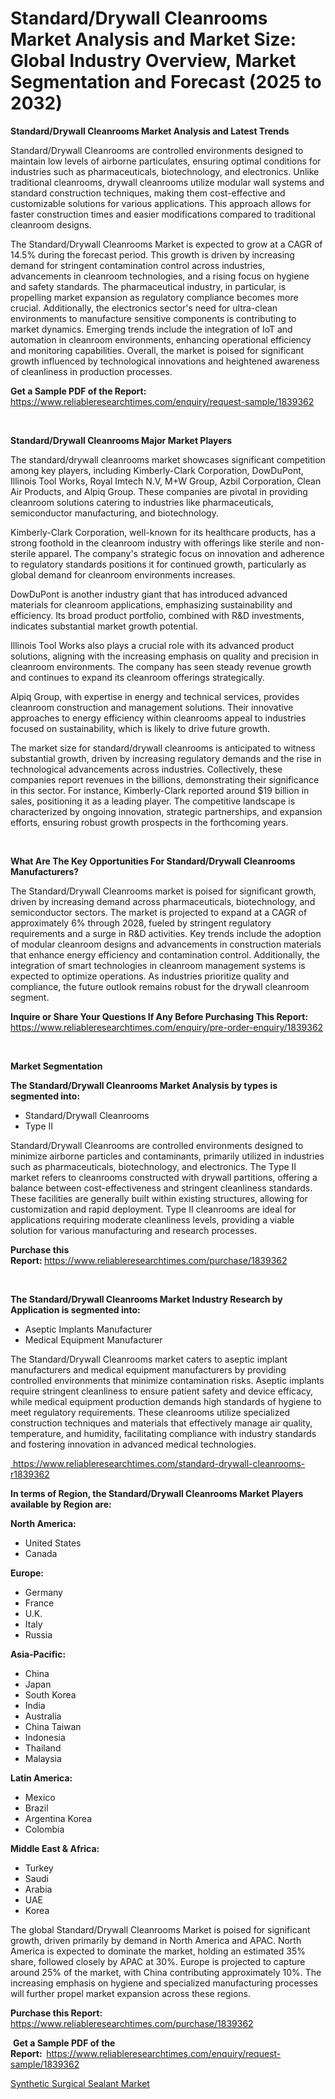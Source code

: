 <p><h1>Standard/Drywall Cleanrooms Market Analysis and Market Size: Global Industry Overview, Market Segmentation and Forecast (2025 to 2032)</h1></p><p><strong>Standard/Drywall Cleanrooms Market Analysis and Latest Trends</strong></p>
<p><p>Standard/Drywall Cleanrooms are controlled environments designed to maintain low levels of airborne particulates, ensuring optimal conditions for industries such as pharmaceuticals, biotechnology, and electronics. Unlike traditional cleanrooms, drywall cleanrooms utilize modular wall systems and standard construction techniques, making them cost-effective and customizable solutions for various applications. This approach allows for faster construction times and easier modifications compared to traditional cleanroom designs.</p><p>The Standard/Drywall Cleanrooms Market is expected to grow at a CAGR of 14.5% during the forecast period. This growth is driven by increasing demand for stringent contamination control across industries, advancements in cleanroom technologies, and a rising focus on hygiene and safety standards. The pharmaceutical industry, in particular, is propelling market expansion as regulatory compliance becomes more crucial. Additionally, the electronics sector's need for ultra-clean environments to manufacture sensitive components is contributing to market dynamics. Emerging trends include the integration of IoT and automation in cleanroom environments, enhancing operational efficiency and monitoring capabilities. Overall, the market is poised for significant growth influenced by technological innovations and heightened awareness of cleanliness in production processes.</p></p>
<p><strong>Get a Sample PDF of the Report:&nbsp;</strong> <a href="https://www.reliableresearchtimes.com/enquiry/request-sample/1839362?utm_campaign=3017&utm_medium=2&utm_source=Github&utm_content=ia&utm_term=05032025&utm_id=standarddrywall-cleanrooms">https://www.reliableresearchtimes.com/enquiry/request-sample/1839362</a></p>
<p>&nbsp;</p>
<p><strong>Standard/Drywall Cleanrooms Major Market Players</strong></p>
<p><p>The standard/drywall cleanrooms market showcases significant competition among key players, including Kimberly-Clark Corporation, DowDuPont, Illinois Tool Works, Royal Imtech N.V, M+W Group, Azbil Corporation, Clean Air Products, and Alpiq Group. These companies are pivotal in providing cleanroom solutions catering to industries like pharmaceuticals, semiconductor manufacturing, and biotechnology.</p><p>Kimberly-Clark Corporation, well-known for its healthcare products, has a strong foothold in the cleanroom industry with offerings like sterile and non-sterile apparel. The company's strategic focus on innovation and adherence to regulatory standards positions it for continued growth, particularly as global demand for cleanroom environments increases.</p><p>DowDuPont is another industry giant that has introduced advanced materials for cleanroom applications, emphasizing sustainability and efficiency. Its broad product portfolio, combined with R&D investments, indicates substantial market growth potential. </p><p>Illinois Tool Works also plays a crucial role with its advanced product solutions, aligning with the increasing emphasis on quality and precision in cleanroom environments. The company has seen steady revenue growth and continues to expand its cleanroom offerings strategically.</p><p>Alpiq Group, with expertise in energy and technical services, provides cleanroom construction and management solutions. Their innovative approaches to energy efficiency within cleanrooms appeal to industries focused on sustainability, which is likely to drive future growth.</p><p>The market size for standard/drywall cleanrooms is anticipated to witness substantial growth, driven by increasing regulatory demands and the rise in technological advancements across industries. Collectively, these companies report revenues in the billions, demonstrating their significance in this sector. For instance, Kimberly-Clark reported around $19 billion in sales, positioning it as a leading player. The competitive landscape is characterized by ongoing innovation, strategic partnerships, and expansion efforts, ensuring robust growth prospects in the forthcoming years.</p></p>
<p>&nbsp;</p>
<p><strong>What Are The Key Opportunities For Standard/Drywall Cleanrooms Manufacturers?</strong></p>
<p><p>The Standard/Drywall Cleanrooms market is poised for significant growth, driven by increasing demand across pharmaceuticals, biotechnology, and semiconductor sectors. The market is projected to expand at a CAGR of approximately 6% through 2028, fueled by stringent regulatory requirements and a surge in R&D activities. Key trends include the adoption of modular cleanroom designs and advancements in construction materials that enhance energy efficiency and contamination control. Additionally, the integration of smart technologies in cleanroom management systems is expected to optimize operations. As industries prioritize quality and compliance, the future outlook remains robust for the drywall cleanroom segment.</p></p>
<p><strong>Inquire or Share Your Questions If Any Before Purchasing This Report:</strong> <a href="https://www.reliableresearchtimes.com/enquiry/pre-order-enquiry/1839362?utm_campaign=3017&utm_medium=2&utm_source=Github&utm_content=ia&utm_term=05032025&utm_id=standarddrywall-cleanrooms">https://www.reliableresearchtimes.com/enquiry/pre-order-enquiry/1839362</a></p>
<p>&nbsp;</p>
<p><strong>Market Segmentation</strong></p>
<p><strong>The Standard/Drywall Cleanrooms Market Analysis by types is segmented into:</strong></p>
<p><ul><li>Standard/Drywall Cleanrooms</li><li>Type II</li></ul></p>
<p><p>Standard/Drywall Cleanrooms are controlled environments designed to minimize airborne particles and contaminants, primarily utilized in industries such as pharmaceuticals, biotechnology, and electronics. The Type II market refers to cleanrooms constructed with drywall partitions, offering a balance between cost-effectiveness and stringent cleanliness standards. These facilities are generally built within existing structures, allowing for customization and rapid deployment. Type II cleanrooms are ideal for applications requiring moderate cleanliness levels, providing a viable solution for various manufacturing and research processes.</p></p>
<p><strong>Purchase this Report:&nbsp;</strong><a href="https://www.reliableresearchtimes.com/purchase/1839362?utm_campaign=3017&utm_medium=2&utm_source=Github&utm_content=ia&utm_term=05032025&utm_id=standarddrywall-cleanrooms">https://www.reliableresearchtimes.com/purchase/1839362</a></p>
<p>&nbsp;</p>
<p><strong>The Standard/Drywall Cleanrooms Market Industry Research by Application is segmented into:</strong></p>
<p><ul><li>Aseptic Implants Manufacturer</li><li>Medical Equipment Manufacturer</li></ul></p>
<p><p>The Standard/Drywall Cleanrooms market caters to aseptic implant manufacturers and medical equipment manufacturers by providing controlled environments that minimize contamination risks. Aseptic implants require stringent cleanliness to ensure patient safety and device efficacy, while medical equipment production demands high standards of hygiene to meet regulatory requirements. These cleanrooms utilize specialized construction techniques and materials that effectively manage air quality, temperature, and humidity, facilitating compliance with industry standards and fostering innovation in advanced medical technologies.</p></p>
<p><a href="https://www.reliableresearchtimes.com/standard-drywall-cleanrooms-r1839362?utm_campaign=3017&utm_medium=2&utm_source=Github&utm_content=ia&utm_term=05032025&utm_id=standarddrywall-cleanrooms">&nbsp;https://www.reliableresearchtimes.com/standard-drywall-cleanrooms-r1839362</a></p>
<p><strong>In terms of Region, the Standard/Drywall Cleanrooms Market Players available by Region are:</strong></p>
<p>
    <p> <strong> North America: </strong>
        <ul>
            <li>United States</li>
            <li>Canada</li>
        </ul>
        </p> 
    <p> <strong> Europe: </strong>
        <ul>
            <li>Germany</li>
            <li>France</li>
            <li>U.K.</li>
            <li>Italy</li>
            <li>Russia</li>
        </ul>
        </p> 
    <p> <strong> Asia-Pacific: </strong>
        <ul>
            <li>China</li>
            <li>Japan</li>
            <li>South Korea</li>
            <li>India</li>
            <li>Australia</li>
            <li>China Taiwan</li>
            <li>Indonesia</li>
            <li>Thailand</li>
            <li>Malaysia</li>
        </ul>
        </p> 
    <p> <strong> Latin America: </strong>
        <ul>
            <li>Mexico</li>
            <li>Brazil</li>
            <li>Argentina Korea</li>
            <li>Colombia</li>
        </ul>
        </p> 
    <p> <strong> Middle East & Africa: </strong>
        <ul>
            <li>Turkey</li>
            <li>Saudi</li>
            <li>Arabia</li>
            <li>UAE</li>
            <li>Korea</li>
        </ul>
    </p>
    </p>
<p><p>The global Standard/Drywall Cleanrooms Market is poised for significant growth, driven primarily by demand in North America and APAC. North America is expected to dominate the market, holding an estimated 35% share, followed closely by APAC at 30%. Europe is projected to capture around 25% of the market, with China contributing approximately 10%. The increasing emphasis on hygiene and specialized manufacturing processes will further propel market expansion across these regions.</p></p>
<p><strong>Purchase this Report: </strong><a href="https://www.reliableresearchtimes.com/purchase/1839362?utm_campaign=3017&utm_medium=2&utm_source=Github&utm_content=ia&utm_term=05032025&utm_id=standarddrywall-cleanrooms">https://www.reliableresearchtimes.com/purchase/1839362</a></p>
<p>&nbsp;<strong>Get a Sample PDF of the Report:&nbsp;&nbsp;</strong><a href="https://www.reliableresearchtimes.com/enquiry/request-sample/1839362?utm_campaign=3017&utm_medium=2&utm_source=Github&utm_content=ia&utm_term=05032025&utm_id=standarddrywall-cleanrooms">https://www.reliableresearchtimes.com/enquiry/request-sample/1839362</a></p>
<p><strong></strong></p>
<p><p><a href="https://github.com/boysabotzoc/Market-Research-Report-List-1/blob/main/synthetic-surgical-sealant-market.md?utm_campaign=3017&utm_medium=2&utm_source=Github&utm_content=ia&utm_term=05032025&utm_id=standarddrywall-cleanrooms">Synthetic Surgical Sealant Market</a></p></p>